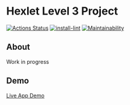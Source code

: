 # Hexlet Level 3 Project
[![Actions Status](https://github.com/DemX86/frontend-project-lvl3/workflows/hexlet-check/badge.svg)](https://github.com/DemX86/frontend-project-lvl3/actions)
[![install-lint](https://github.com/DemX86/frontend-project-lvl3/actions/workflows/install-lint.yml/badge.svg)](https://github.com/DemX86/frontend-project-lvl3/actions/workflows/install-lint.yml)
[![Maintainability](https://api.codeclimate.com/v1/badges/2423e5e8ecb8bba802aa/maintainability)](https://codeclimate.com/github/DemX86/frontend-project-lvl3/maintainability)

## About
Work in progress

## Demo
[Live App Demo](https://frontend-project-lvl3-demx86.vercel.app/)
